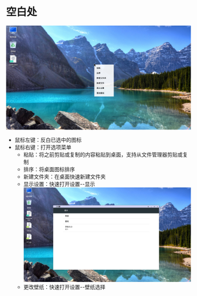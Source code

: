 # 空白处
![](../pic/zhuomian/Desktop_blankrightbutton.png)

- 鼠标左键：反白已选中的图标
- 鼠标右键：打开选项菜单
    - 粘贴：将之前剪贴或复制的内容粘贴到桌面，支持从文件管理器剪贴或复制
    - 排序：将桌面图标排序
    - 新建文件夹：在桌面快速新建文件夹
    - 显示设置：快速打开设置--显示
    ![](../pic/zhuomian/Desktop_display.png)
    - 更改壁纸：快速打开设置--壁纸选择
